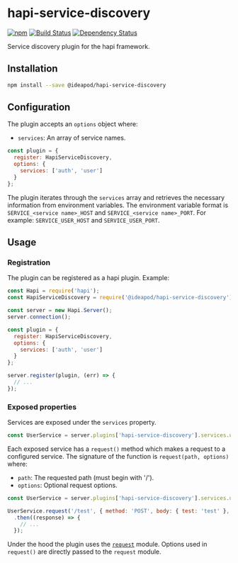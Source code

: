 # hapi-service-discovery

[![npm](https://img.shields.io/npm/v/@ideapod/hapi-service-discovery.svg)](https://www.npmjs.com/package/@ideapod/hapi-service-discovery)
[![Build Status](https://travis-ci.org/ideas/hapi-service-discovery.svg?branch=master)](https://travis-ci.org/ideas/hapi-service-discovery)
[![Dependency Status](https://david-dm.org/ideas/hapi-service-discovery.svg)](https://david-dm.org/ideas/hapi-service-discovery)

Service discovery plugin for the hapi framework.

## Installation

```sh
npm install --save @ideapod/hapi-service-discovery
```

## Configuration

The plugin accepts an `options` object where:
  - `services`: An array of service names.

```javascript
const plugin = {
  register: HapiServiceDiscovery,
  options: {
    services: ['auth', 'user']
  }
};
```

The plugin iterates through the `services` array and retrieves the necessary information from
environment variables. The environment variable format is `SERVICE_<service name>_HOST` and
`SERVICE_<service name>_PORT`. For example: `SERVICE_USER_HOST` and `SERVICE_USER_PORT`.

## Usage

### Registration

The plugin can be registered as a hapi plugin. Example:

```javascript
const Hapi = require('hapi');
const HapiServiceDiscovery = require('@ideapod/hapi-service-discovery');

const server = new Hapi.Server();
server.connection();

const plugin = {
  register: HapiServiceDiscovery,
  options: {
    services: ['auth', 'user']
  }
};

server.register(plugin, (err) => {
  // ...
});
```

### Exposed properties

Services are exposed under the `services` property.

```javascript
const UserService = server.plugins['hapi-service-discovery'].services.user;
```

Each exposed service has a `request()` method which makes a request to a configured service. The signature of the function is `request(path, options)` where:

  - `path`: The requested path (must begin with '/').
  - `options`: Optional request options.

```javascript
const UserService = server.plugins['hapi-service-discovery'].services.user;

UserService.request('/test', { method: 'POST', body: { test: 'test' }, json: true })
  .then((response) => {
    // ...
  });
```

Under the hood the plugin uses the [`request`](https://www.npmjs.com/package/request) module.
Options used in `request()` are directly passed to the `request` module.
